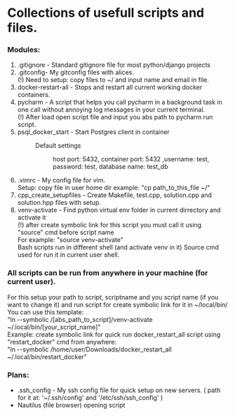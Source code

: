 <h1>Collections of usefull scripts and files.</h1>

<h3>Modules: </h3>
	<ol>
	<li>
		.gitignore - Standard gitignore file for most python/django projects
	</li>
	<li>
		.gitconfig- My gitconfig files with alices. 
        <div> (!) Need to setup: copy files to ~/ and input name and email in file. </div>
	</li>
	<li> 
		docker-restart-all - Stops and restart all current working docker containers.
	</li>
	<li> 
		pycharm - A script that helps you call pycharm in a background task in one call without annoying log messages in your current terminal.
        <div>(!) After load open script file and input you abs path to pycharm run script. </div>
	</li>
	<li>
		psql_docker_start - Start Postgres client in container
		<dir>Default settings 
			<dir>host port: 5432, container port: 5432 ,username: test, password: test, database name: test_db</dir>
		</dir>
	</li>
	<li>
		<div>.vimrc - My config file for vim.</div>
		<div>Setup: copy file in user home dir example: "cp path_to_this_file ~/" </div>
	<li>
		cpp_create_setupfiles - Create Makefile, test.cpp, solution.cpp and solution.hpp files with setup.
	</li>
	<li>
		<div>venv-activate - Find python virtual env folder in current dirrectory and activate it</div>
		<div> (!) after create symbolic link for this script you must call it using "source" cmd before script name 
			<div>For example: "source venv-activate" </div>
		</div>
		<div>Bash scripts run in different shell (and activate venv in it) Source cmd used for run it in current user shell.
	</li>
	</ol>
	<h3> All scripts can be run from anywhere in your machine (for current user).</h3>
	<div>
		For this setup your path to script, scriptname and you script name (if you want to change it)
		and run script for create symbolic link for it in ~/local/bin/ 
		<div>You can use this template:</div>
	</div>
	<div>
		"ln --symbolic /[abs_path_to_script]/venv-activate ~/.local/bin/[your_script_name]"
	</div>
	<div>Example: create symbolic link for quick run docker_restart_all script using "restart_docker" cmd from anywhere: </div> 
		<div>"ln --symbolic /home/user/Downloads/docker_restart_all ~/.local/bin/restart_docker"</div>
		
		
<h3>Plans: </h3>
	<ul>
	<li>
		.ssh_config - My ssh config file for quick setup on new servers.
		( path for it at: '~/.ssh/config'  and '/etc/ssh/ssh_config' )
	</li>
	<li>
		Nautilus (file browser) opening script
	</li>
